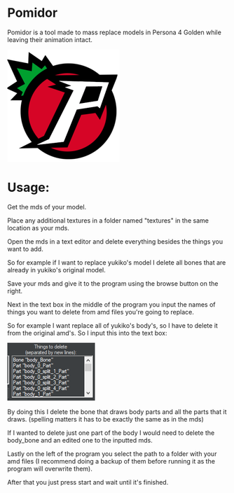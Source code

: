 # Pomidor
Pomidor is a tool made to mass replace models in Persona 4 Golden while leaving their animation intact.

<img src="https://raw.githubusercontent.com/Pioziomgames/pomidor/main/pomidor.png" alt="pomidor logo" width="256" height="256">

# Usage:



Get the mds of your model.

Place any additional textures in a folder named "textures" in the same location as your mds.

Open the mds in a text editor and delete everything besides the things you want to add.

So for example if I want to replace yukiko's model I delete all bones that are already in yukiko's original model.



Save your mds and give it to the program using the browse button on the right.



Next in the text box in the middle of the program you input the names of things you want to delete from amd files you're going to replace.

So for example I want replace all of yukiko's body's, so I have to delete it from the original amd's. So I input this into the text box: 

![example_photo](https://raw.githubusercontent.com/Pioziomgames/pomidor/main/example.png)

By doing this I delete the bone that draws body parts and all the parts that it draws. (spelling matters it has to be exactly the same as in the mds)

If I wanted to delete just one part of the body I would need to delete the body_bone and an edited one to the inputted mds.

Lastly on the left of the program you select the path to a folder with your amd files (I recommend doing a backup of them before running it as the program will overwrite them).

After that you just press start and wait until it's finished.




